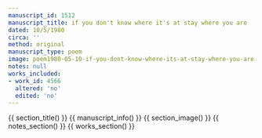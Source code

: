 ```yaml
---
manuscript_id: 1512
manuscript_title: if you don't know where it's at stay where you are
dated: 10/5/1980
circa: ''
method: original
manuscript_type: poem
image: poem1980-05-10-if-you-dont-know-where-its-at-stay-where-you-are.jpg
notes: null
works_included:
- work_id: 4566
  altered: 'no'
  edited: 'no'
---
```


{{ section_title() }}
{{ manuscript_info() }}
{{ section_image() }}
{{ notes_section() }}
{{ works_section() }}
